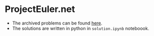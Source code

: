 # ProjectEuler.net

- The archived problems can be found [here](https://projecteuler.net/archives). 
- The solutions are written in python in `solution.ipynb` noteboook.
